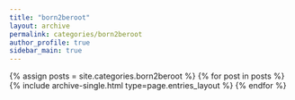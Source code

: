 ```yaml
---
title: "born2beroot"
layout: archive
permalink: categories/born2beroot
author_profile: true
sidebar_main: true
---
```



{% assign posts = site.categories.born2beroot %}
{% for post in posts %} {% include archive-single.html type=page.entries_layout %} {% endfor %}

